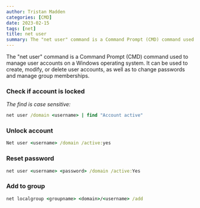 ```yaml
---
author: Tristan Madden
categories: [CMD]
date: 2023-02-15
tags: [net]
title: net user
summary: The "net user" command is a Command Prompt (CMD) command used to manage user accounts on a Windows operating system. It can be used to create, modify, or delete user accounts, as well as to change passwords and manage group memberships.
---
```


The "net user" command is a Command Prompt (CMD) command used to manage user accounts on a Windows operating system. It can be used to create, modify, or delete user accounts, as well as to change passwords and manage group memberships.

<h3>Check if account is locked</h3>

_The find is case sensitive:_

```cmd
net user /domain <username> | find "Account active"
```

<h3>Unlock account</h3>

```cmd
Net user <username> /domain /active:yes
```

<h3>Reset password</h3>

```cmd
net user <username> <password> /domain /active:Yes
```

<h3>Add to group</h3>

```cmd
net localgroup <groupname> <domain>/<username> /add
```

